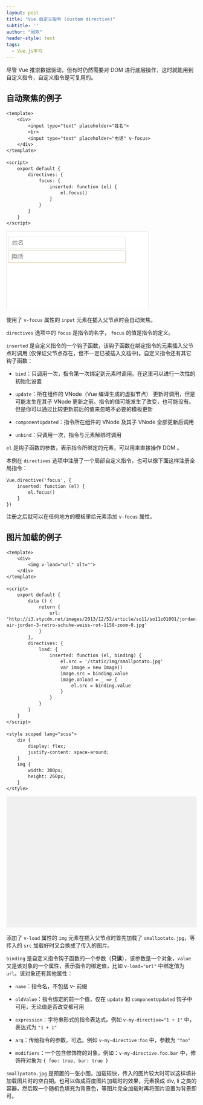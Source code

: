 ```yaml
---
layout: post
title: "Vue 自定义指令 (custom directive)"
subtitle: ''
author: "周欢"
header-style: text
tags:
  - Vue.js学习
---
```


尽管 Vue 推崇数据驱动，但有时仍然需要对 DOM 进行底层操作，这时就能用到自定义指令，自定义指令是可复用的。

## 自动聚焦的例子

    <template>
        <div>
            <input type="text" placeholder="姓名">
            <br>
            <input type="text" placeholder="电话" v-focus>
        </div>
    </template>

    <script>
        export default {
            directives: {
                focus: {
                    inserted: function (el) {
                        el.focus()
                    }
                }
            }
        }
    </script>

![auto-focus](/img/article/auto-focus.png)

使用了 `v-focus` 属性的 `input` 元素在插入父节点时会自动聚焦。

`directives` 选项中的 `focus` 是指令的名字， `focus` 的值是指令的定义。

`inserted` 是自定义指令的一个钩子函数，该钩子函数在绑定指令的元素插入父节点时调用 (仅保证父节点存在，但不一定已被插入文档中)。自定义指令还有其它钩子函数：

- `bind`：只调用一次，指令第一次绑定到元素时调用。在这里可以进行一次性的初始化设置

- `update`：所在组件的 VNode（Vue 编译生成的虚拟节点） 更新时调用，但是可能发生在其子 VNode 更新之前。指令的值可能发生了改变，也可能没有。但是你可以通过比较更新前后的值来忽略不必要的模板更新

- `componentUpdated`：指令所在组件的 VNode 及其子 VNode 全部更新后调用

- `unbind`：只调用一次，指令与元素解绑时调用

`el` 是钩子函数的参数，表示指令所绑定的元素，可以用来直接操作 DOM 。

本例在 `directives` 选项中注册了一个局部自定义指令，也可以像下面这样注册全局指令：

    Vue.directive('focus', {
        inserted: function (el) {
            el.focus()
        }
    })

注册之后就可以在任何地方的模板里给元素添加 `v-focus` 属性。

## 图片加载的例子

    <template>
        <div>
            <img v-load="url" alt="">
        </div>
    </template>

    <script>
        export default {
            data () {
                return {
                    url: 'http://i3.stycdn.net/images/2013/12/52/article/so11/so11z01001/jordan-air-jordan-3-retro-schuhe-weiss-rot-1150-zoom-0.jpg'
                }
            },
            directives: {
                load: {
                    inserted: function (el, binding) {
                        el.src = '/static/img/smallpotato.jpg'
                        var image = new Image()
                        image.src = binding.value
                        image.onload = _ => {
                            el.src = binding.value
                        }
                    }
                }
            }
        }
    </script>

    <style scoped lang="scss">
        div {
            display: flex;
            justify-content: space-around;
        }
        img {
            width: 300px;
            height: 260px;
        }
    </style>

![load-img](/img/article/load-img.gif)

添加了 `v-load` 属性的 `img` 元素在插入父节点时首先加载了 `smallpotato.jpg`，等传入的 `src` 加载好时又会换成了传入的图片。

`binding` 是自定义指令钩子函数的一个参数（**只读**），该参数是一个对象，`value` 又是该对象的一个属性，表示指令的绑定值，比如 `v-load="url"` 中绑定值为 `url`。该对象还有其他属性：

- `name`：指令名，不包括 v- 前缀

- `oldValue`：指令绑定的前一个值，仅在 `update` 和 `componentUpdated` 钩子中可用，无论值是否改变都可用

- `expression`：字符串形式的指令表达式。例如 `v-my-directive="1 + 1"` 中，表达式为 `"1 + 1"`

- `arg`：传给指令的参数，可选。例如 `v-my-directive:foo` 中，参数为 `"foo"`

- `modifiers`：一个包含修饰符的对象。例如：`v-my-directive.foo.bar` 中，修饰符对象为 `{ foo: true, bar: true }`

`smallpotato.jpg` 是预置的一张小图，加载较快，传入的图片较大时可以这样填补加载图片时的空白期。也可以做成百度图片加载时的效果，元素换成 div, li 之类的容器，然后取一个随机色填充为背景色，等图片完全加载时再将图片设置为背景即可。